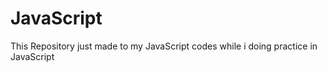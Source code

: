 # JavaScript
This Repository just made to my JavaScript codes while i doing practice in JavaScript 
